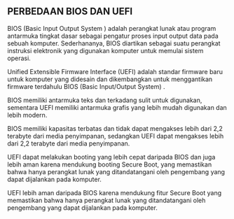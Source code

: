 ## PERBEDAAN BIOS DAN UEFI

BIOS  (Basic Input Output System ) adalah perangkat lunak atau program antarmuka tingkat dasar sebagai pengatur proses input output data pada sebuah komputer. Sederhananya, BIOS diartikan sebagai suatu perangkat instruksi elektronik yang digunakan komputer untuk memulai sistem operasi.

Unified Extensible Firmware Interface (UEFI) adalah standar firmware baru untuk komputer yang didesain dan dikembangkan untuk menggantikan firmware terdahulu BIOS (Basic Input/Output System) .

BIOS memiliki antarmuka teks dan terkadang sulit untuk digunakan, sementara UEFI memiliki antarmuka grafis yang lebih mudah digunakan dan lebih modern.

BIOS memiliki kapasitas terbatas dan tidak dapat mengakses lebih dari 2,2 terabyte dari media penyimpanan, sedangkan UEFI dapat mengakses lebih dari 2,2 terabyte dari media penyimpanan.

UEFI dapat melakukan booting yang lebih cepat daripada BIOS dan juga lebih aman karena mendukung booting Secure Boot, yang memastikan bahwa hanya perangkat lunak yang ditandatangani oleh pengembang yang dapat dijalankan pada komputer.

UEFI lebih aman daripada BIOS karena mendukung fitur Secure Boot yang memastikan bahwa hanya perangkat lunak yang ditandatangani oleh pengembang yang dapat dijalankan pada komputer.
